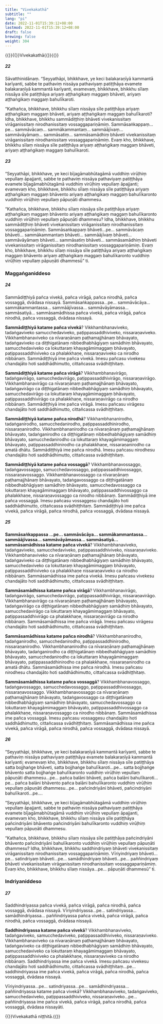 ```yaml
---
title: "Vivekakathā"
subtitle: ""
lang: "pi"
date: 2022-11-01T15:39:12+08:00
lastmod: 2022-11-01T15:39:12+08:00
draft: false
brewing: false
weight: 304
---
```



{{<subtitle>}}{{<suttalink src="ps3.4">}}Vivekakathā{{</suttalink>}}{{</subtitle>}}

##### 22

Sāvatthinidānaṃ. “Seyyathāpi, bhikkhave, ye keci balakaraṇīyā kammantā karīyanti, sabbe te pathaviṃ nissāya pathaviyaṃ patiṭṭhāya evamete balakaraṇīyā kammantā karīyanti, evamevaṃ, bhikkhave, bhikkhu sīlaṃ nissāya sīle patiṭṭhāya ariyaṃ aṭṭhaṅgikaṃ maggaṃ bhāveti, ariyaṃ aṭṭhaṅgikaṃ maggaṃ bahulīkaroti.

“Kathañca, bhikkhave, bhikkhu sīlaṃ nissāya sīle patiṭṭhāya ariyaṃ aṭṭhaṅgikaṃ maggaṃ bhāveti, ariyaṃ aṭṭhaṅgikaṃ maggaṃ bahulīkaroti? Idha, bhikkhave, bhikkhu sammādiṭṭhiṃ bhāveti vivekanissitaṃ virāganissitaṃ nirodhanissitaṃ vossaggapariṇāmiṃ. Sammāsaṅkappaṃ…pe… sammāvācaṃ… sammākammantaṃ… sammāājīvaṃ… sammāvāyāmaṃ… sammāsatiṃ… sammāsamādhiṃ bhāveti vivekanissitaṃ virāganissitaṃ nirodhanissitaṃ vossaggapariṇāmiṃ. Evaṃ kho, bhikkhave, bhikkhu sīlaṃ nissāya sīle patiṭṭhāya ariyaṃ aṭṭhaṅgikaṃ maggaṃ bhāveti, ariyaṃ aṭṭhaṅgikaṃ maggaṃ bahulīkaroti.

##### 23

“Seyyathāpi, bhikkhave, ye keci bījagāmabhūtagāmā vuddhiṃ virūḷhiṃ vepullaṃ āpajjanti, sabbe te pathaviṃ nissāya pathaviyaṃ patiṭṭhāya evamete bījagāmabhūtagāmā vuddhiṃ virūḷhiṃ vepullaṃ āpajjanti; evamevaṃ kho, bhikkhave, bhikkhu sīlaṃ nissāya sīle patiṭṭhāya ariyaṃ aṭṭhaṅgikaṃ maggaṃ bhāvento ariyaṃ aṭṭhaṅgikaṃ maggaṃ bahulīkaronto vuddhiṃ virūḷhiṃ vepullaṃ pāpuṇāti dhammesu.

“Kathañca, bhikkhave, bhikkhu sīlaṃ nissāya sīle patiṭṭhāya ariyaṃ aṭṭhaṅgikaṃ maggaṃ bhāvento ariyaṃ aṭṭhaṅgikaṃ maggaṃ bahulīkaronto vuddhiṃ virūḷhiṃ vepullaṃ pāpuṇāti dhammesu? Idha, bhikkhave, bhikkhu sammādiṭṭhiṃ bhāveti vivekanissitaṃ virāganissitaṃ nirodhanissitaṃ vossaggapariṇāmiṃ. Sammāsaṅkappaṃ bhāveti…pe… sammāvācaṃ bhāveti… sammākammantaṃ bhāveti… sammāājīvaṃ bhāveti… sammāvāyāmaṃ bhāveti… sammāsatiṃ bhāveti… sammāsamādhiṃ bhāveti vivekanissitaṃ virāganissitaṃ nirodhanissitaṃ vossaggapariṇāmiṃ. Evaṃ kho, bhikkhave, bhikkhu sīlaṃ nissāya sīle patiṭṭhāya ariyaṃ aṭṭhaṅgikaṃ maggaṃ bhāvento ariyaṃ aṭṭhaṅgikaṃ maggaṃ bahulīkaronto vuddhiṃ virūḷhiṃ vepullaṃ pāpuṇāti dhammesū” ti.

### Maggaṅganiddeso

##### 24

Sammādiṭṭhiyā pañca vivekā, pañca virāgā, pañca nirodhā, pañca vossaggā, dvādasa nissayā. Sammāsaṅkappassa…pe… sammāvācāya… sammākammantassa… sammāājīvassa… sammāvāyāmassa… sammāsatiyā… sammāsamādhissa pañca vivekā, pañca virāgā, pañca nirodhā, pañca vossaggā, dvādasa nissayā.

**Sammādiṭṭhiyā katame pañca vivekā**? Vikkhambhanaviveko, tadaṅgaviveko samucchedaviveko, paṭippassaddhiviveko, nissaraṇaviveko. Vikkhambhanaviveko ca nīvaraṇānaṃ paṭhamajjhānaṃ bhāvayato, tadaṅgaviveko ca diṭṭhigatānaṃ nibbedhabhāgiyaṃ samādhiṃ bhāvayato, samucchedaviveko ca lokuttaraṃ khayagāmimaggaṃ bhāvayato, paṭippassaddhiviveko ca phalakkhaṇe, nissaraṇaviveko ca nirodho nibbānaṃ. Sammādiṭṭhiyā ime pañca vivekā. Imesu pañcasu vivekesu chandajāto hoti saddhādhimutto, cittañcassa svādhiṭṭhitaṃ.

**Sammādiṭṭhiyā katame pañca virāgā**? Vikkhambhanavirāgo, tadaṅgavirāgo, samucchedavirāgo, paṭippassaddhivirāgo, nissaraṇavirāgo. Vikkhambhanavirāgo ca nīvaraṇānaṃ paṭhamajjhānaṃ bhāvayato, tadaṅgavirāgo ca diṭṭhigatānaṃ nibbedhabhāgiyaṃ samādhiṃ bhāvayato, samucchedavirāgo ca lokuttaraṃ khayagāmimaggaṃ bhāvayato, paṭippassaddhivirāgo ca phalakkhaṇe, nissaraṇavirāgo ca nirodho nibbānaṃ. Sammādiṭṭhiyā ime pañca virāgā. Imesu pañcasu virāgesu chandajāto hoti saddhādhimutto, cittañcassa svādhiṭṭhitaṃ.

**Sammādiṭṭhiyā katame pañca nirodhā**? Vikkhambhananirodho, tadaṅganirodho, samucchedanirodho, paṭippassaddhinirodho, nissaraṇanirodho. Vikkhambhananirodho ca nīvaraṇānaṃ paṭhamajjhānaṃ bhāvayato, tadaṅganirodho ca diṭṭhigatānaṃ nibbedhabhāgiyaṃ samādhiṃ bhāvayato, samucchedanirodho ca lokuttaraṃ khayagāmimaggaṃ bhāvayato, paṭippassaddhinirodho ca phalakkhaṇe, nissaraṇanirodho ca amatā dhātu. Sammādiṭṭhiyā ime pañca nirodhā. Imesu pañcasu nirodhesu chandajāto hoti saddhādhimutto, cittañcassa svādhiṭṭhitaṃ.

**Sammādiṭṭhiyā katame pañca vossaggā**? Vikkhambhanavossaggo, tadaṅgavossaggo, samucchedavossaggo, paṭippassaddhivossaggo, nissaraṇavossaggo. Vikkhambhanavossaggo ca nīvaraṇānaṃ paṭhamajjhānaṃ bhāvayato, tadaṅgavossaggo ca diṭṭhigatānaṃ nibbedhabhāgiyaṃ samādhiṃ bhāvayato, samucchedavossaggo ca lokuttaraṃ khayagāmimaggaṃ bhāvayato, paṭippassaddhivossaggo ca phalakkhaṇe, nissaraṇavossaggo ca nirodho nibbānaṃ. Sammādiṭṭhiyā ime pañca vossaggā. Imesu pañcasu vossaggesu chandajāto hoti saddhādhimutto, cittañcassa svādhiṭṭhitaṃ. Sammādiṭṭhiyā ime pañca vivekā, pañca virāgā, pañca nirodhā, pañca vossaggā, dvādasa nissayā.

##### 25

**Sammāsaṅkappassa …pe… sammāvācāya… sammākammantassa… sammāājīvassa… sammāvāyāmassa… sammāsatiyā… sammāsamādhissa katame pañca vivekā**? Vikkhambhanaviveko, tadaṅgaviveko, samucchedaviveko, paṭippassaddhiviveko, nissaraṇaviveko. Vikkhambhanaviveko ca nīvaraṇānaṃ paṭhamajjhānaṃ bhāvayato, tadaṅgaviveko ca diṭṭhigatānaṃ nibbedhabhāgiyaṃ samādhiṃ bhāvayato, samucchedaviveko ca lokuttaraṃ khayagāmimaggaṃ bhāvayato, paṭippassaddhiviveko ca phalakkhaṇe nissaraṇaviveko ca nirodho nibbānaṃ. Sammāsamādhissa ime pañca vivekā. Imesu pañcasu vivekesu chandajāto hoti saddhādhimutto, cittañcassa svādhiṭṭhitaṃ.

**Sammāsamādhissa katame pañca virāgā**? Vikkhambhanavirāgo, tadaṅgavirāgo, samucchedavirāgo, paṭippassaddhivirāgo, nissaraṇavirāgo. Vikkhambhanavirāgo ca nīvaraṇānaṃ paṭhamajjhānaṃ bhāvayato, tadaṅgavirāgo ca diṭṭhigatānaṃ nibbedhabhāgiyaṃ samādhiṃ bhāvayato, samucchedavirāgo ca lokuttaraṃ khayagāmimaggaṃ bhāvayato, paṭippassaddhivirāgo ca phalakkhaṇe, nissaraṇavirāgo ca nirodho nibbānaṃ. Sammāsamādhissa ime pañca virāgā. Imesu pañcasu virāgesu chandajāto hoti saddhādhimutto, cittañcassa svādhiṭṭhitaṃ.

**Sammāsamādhissa katame pañca nirodhā**? Vikkhambhananirodho, tadaṅganirodho, samucchedanirodho, paṭippassaddhinirodho, nissaraṇanirodho. Vikkhambhananirodho ca nīvaraṇānaṃ paṭhamajjhānaṃ bhāvayato, tadaṅganirodho ca diṭṭhigatānaṃ nibbedhabhāgiyaṃ samādhiṃ bhāvayato, samucchedanirodho ca lokuttaraṃ khayagāmimaggaṃ bhāvayato, paṭippassaddhinirodho ca phalakkhaṇe, nissaraṇanirodho ca amatā dhātu. Sammāsamādhissa ime pañca nirodhā. Imesu pañcasu nirodhesu chandajāto hoti saddhādhimutto, cittañcassa svādhiṭṭhitaṃ.

**Sammāsamādhissa katame pañca vossaggā**? Vikkhambhanavossaggo, tadaṅgavossaggo, samucchedavossaggo, paṭippassaddhivossaggo, nissaraṇavossaggo. Vikkhambhanavossaggo ca nīvaraṇānaṃ paṭhamajjhānaṃ bhāvayato, tadaṅgavossaggo ca diṭṭhigatānaṃ nibbedhabhāgiyaṃ samādhiṃ bhāvayato, samucchedavossaggo ca lokuttaraṃ khayagāmimaggaṃ bhāvayato, paṭippassaddhivossaggo ca phalakkhaṇe, nissaraṇavossaggo ca nirodho nibbānaṃ. Sammāsamādhissa ime pañca vossaggā. Imesu pañcasu vossaggesu chandajāto hoti saddhādhimutto, cittañcassa svādhiṭṭhitaṃ. Sammāsamādhissa ime pañca vivekā, pañca virāgā, pañca nirodhā, pañca vossaggā, dvādasa nissayā.

##### 26

“Seyyathāpi, bhikkhave, ye keci balakaraṇīyā kammantā karīyanti, sabbe te pathaviṃ nissāya pathaviyaṃ patiṭṭhāya evamete balakaraṇīyā kammantā karīyanti; evamevaṃ kho, bhikkhave, bhikkhu sīlaṃ nissāya sīle patiṭṭhāya satta bojjhaṅge bhāveti, satta bojjhaṅge bahulīkaroti…pe… satta bojjhaṅge bhāvento satta bojjhaṅge bahulīkaronto vuddhiṃ virūḷhiṃ vepullaṃ pāpuṇāti dhammesu…pe… pañca balāni bhāveti, pañca balāni bahulīkaroti…pe… pañca balāni bhāvento pañca balāni bahulīkaronto vuddhiṃ virūḷhiṃ vepullaṃ pāpuṇāti dhammesu…pe… pañcindriyāni bhāveti, pañcindriyāni bahulīkaroti…pe….

“Seyyathāpi, bhikkhave, ye keci bījagāmabhūtagāmā vuddhiṃ virūḷhiṃ vepullaṃ āpajjanti, sabbe te pathaviṃ nissāya pathaviyaṃ patiṭṭhāya evamete bījagāmabhūtagāmā vuddhiṃ virūḷhiṃ vepullaṃ āpajjanti, evamevaṃ kho, bhikkhave, bhikkhu sīlaṃ nissāya sīle patiṭṭhāya pañcindriyāni bhāvento pañcindriyāni bahulīkaronto vuddhiṃ virūḷhiṃ vepullaṃ pāpuṇāti dhammesu.

“Kathañca, bhikkhave, bhikkhu sīlaṃ nissāya sīle patiṭṭhāya pañcindriyāni bhāvento pañcindriyāni bahulīkaronto vuddhiṃ virūḷhiṃ vepullaṃ pāpuṇāti dhammesu? Idha, bhikkhave, bhikkhu saddhindriyaṃ bhāveti vivekanissitaṃ virāganissitaṃ nirodhanissitaṃ vossaggapariṇāmiṃ. Vīriyindriyaṃ bhāveti…pe… satindriyaṃ bhāveti…pe… samādhindriyaṃ bhāveti…pe… paññindriyaṃ bhāveti vivekanissitaṃ virāganissitaṃ nirodhanissitaṃ vossaggapariṇāmiṃ. Evaṃ kho, bhikkhave, bhikkhu sīlaṃ nissāya…pe… pāpuṇāti dhammesū” ti.

### Indriyaniddeso

##### 27

Saddhindriyassa pañca vivekā, pañca virāgā, pañca nirodhā, pañca vossaggā, dvādasa nissayā. Vīriyindriyassa…pe… satindriyassa… samādhindriyassa… paññindriyassa pañca vivekā, pañca virāgā, pañca nirodhā, pañca vossaggā, dvādasa nissayā.

**Saddhindriyassa katame pañca vivekā**? Vikkhambhanaviveko, tadaṅgaviveko, samucchedaviveko, paṭippassaddhiviveko, nissaraṇaviveko. Vikkhambhanaviveko ca nīvaraṇānaṃ paṭhamajjhānaṃ bhāvayato, tadaṅgaviveko ca diṭṭhigatānaṃ nibbedhabhāgiyaṃ samādhiṃ bhāvayato, samucchedaviveko ca lokuttaraṃ khayagāmimaggaṃ bhāvayato, paṭippassaddhiviveko ca phalakkhaṇe, nissaraṇaviveko ca nirodho nibbānaṃ. Saddhindriyassa ime pañca vivekā. Imesu pañcasu vivekesu chandajāto hoti saddhādhimutto, cittañcassa svādhiṭṭhitaṃ…pe… saddhindriyassa ime pañca vivekā, pañca virāgā, pañca nirodhā, pañca vossaggā, dvādasa nissayā.

Vīriyindriyassa…pe… satindriyassa…pe… samādhindriyassa… paññindriyassa katame pañca vivekā? Vikkhambhanaviveko, tadaṅgaviveko, samucchedaviveko, paṭippassaddhiviveko, nissaraṇaviveko…pe… paññindriyassa ime pañca vivekā, pañca virāgā, pañca nirodhā, pañca vossaggā, dvādasa nissayāti.

{{<eof>}}Vivekakathā niṭṭhitā.{{</eof>}}
